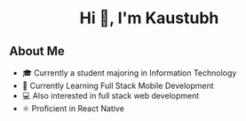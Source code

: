 <h1 align="center">Hi 👋, I'm Kaustubh</h1>

## About Me
- 🎓 Currently a student majoring in Information Technology
- 📱 Currently Learning Full Stack Mobile Development
- 💻 Also interested in full stack web development
- ⚛️ Proficient in React Native
